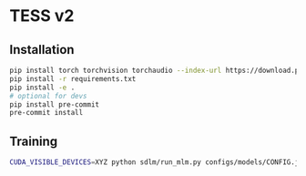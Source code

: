 # TESS v2

## Installation

```sh
pip install torch torchvision torchaudio --index-url https://download.pytorch.org/whl/cu118
pip install -r requirements.txt
pip install -e .
# optional for devs
pip install pre-commit
pre-commit install
```

## Training

```sh
CUDA_VISIBLE_DEVICES=XYZ python sdlm/run_mlm.py configs/models/CONFIG.json
```
